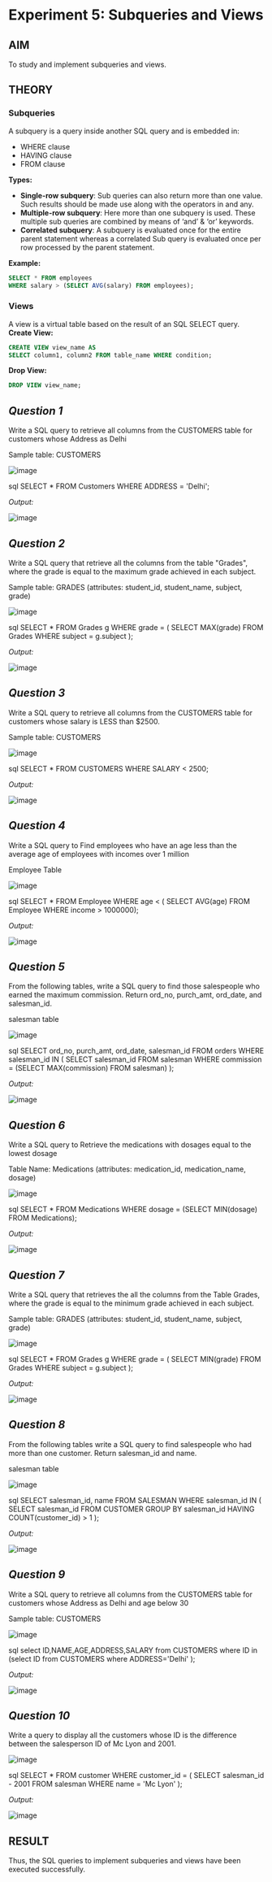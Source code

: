 # Experiment 5: Subqueries and Views

## AIM
To study and implement subqueries and views.

## THEORY

### Subqueries
A subquery is a query inside another SQL query and is embedded in:
- WHERE clause
- HAVING clause
- FROM clause

**Types:**
- **Single-row subquery**:
  Sub queries can also return more than one value. Such results should be made use along with the operators in and any.
- **Multiple-row subquery**:
  Here more than one subquery is used. These multiple sub queries are combined by means of ‘and’ & ‘or’ keywords.
- **Correlated subquery**:
  A subquery is evaluated once for the entire parent statement whereas a correlated Sub query is evaluated once per row processed by the parent statement.

**Example:**
```sql
SELECT * FROM employees
WHERE salary > (SELECT AVG(salary) FROM employees);
```
### Views
A view is a virtual table based on the result of an SQL SELECT query.
**Create View:**
```sql
CREATE VIEW view_name AS
SELECT column1, column2 FROM table_name WHERE condition;
```
**Drop View:**
```sql
DROP VIEW view_name;
```
*Question 1*
---
Write a SQL query to retrieve all columns from the CUSTOMERS table for customers whose Address as Delhi

Sample table: CUSTOMERS

![image](https://github.com/user-attachments/assets/9774a61f-1eb2-4e53-bf1f-f229dc5f9b28)




sql
SELECT * FROM Customers
WHERE ADDRESS = 'Delhi';


*Output:*

![image](https://github.com/user-attachments/assets/4628bed7-8249-4a09-b24e-7cd10eadcbcc)


*Question 2*
---
Write a SQL query that retrieve all the columns from the table "Grades", where the grade is equal to the maximum grade achieved in each subject.

Sample table: GRADES (attributes: student_id, student_name, subject, grade)

![image](https://github.com/user-attachments/assets/ea7a840d-4929-42a2-836a-097668cee699)


sql
SELECT *
FROM Grades g
WHERE grade = (
    SELECT MAX(grade)
    FROM Grades
    WHERE subject = g.subject
);



*Output:*

![image](https://github.com/user-attachments/assets/5150f1bb-420f-4e76-9c6a-e2f3f98e697f)


*Question 3*
---
Write a SQL query to retrieve all columns from the CUSTOMERS table for customers whose salary is LESS than $2500.

Sample table: CUSTOMERS

![image](https://github.com/user-attachments/assets/1b5cbf01-243b-400d-aee2-b77be8ba6dc0)

sql
SELECT * FROM CUSTOMERS
WHERE SALARY < 2500;


*Output:*

![image](https://github.com/user-attachments/assets/fea9a726-06b7-4782-9187-3c78d520cad2)


*Question 4*
---
Write a SQL query to Find employees who have an age less than the average age of employees with incomes over 1 million

Employee Table

![image](https://github.com/user-attachments/assets/5e6a1ccf-c80c-4ee3-a553-993f677efc6a)


sql
SELECT *
FROM Employee
WHERE age < (
SELECT AVG(age)
FROM Employee
WHERE income > 1000000);



*Output:*

![image](https://github.com/user-attachments/assets/c8d4ecd5-1a58-4405-a8f5-9c4e2c0e9579)


*Question 5*
---
From the following tables, write a SQL query to find those salespeople who earned the maximum commission. Return ord_no, purch_amt, ord_date, and salesman_id.

salesman table

![image](https://github.com/user-attachments/assets/1ce23f15-650c-47b1-8986-bb15b0d83a37)


sql
SELECT ord_no, purch_amt, ord_date, salesman_id
FROM orders
WHERE salesman_id IN (
    SELECT salesman_id
    FROM salesman
    WHERE commission = (SELECT MAX(commission) FROM salesman)
);



*Output:*

![image](https://github.com/user-attachments/assets/291f45d4-5d4d-49ef-8da9-27eb762c1111)


*Question 6*
---
Write a SQL query to Retrieve the medications with dosages equal to the lowest dosage

Table Name: Medications (attributes: medication_id, medication_name, dosage)

![image](https://github.com/user-attachments/assets/b3802cfc-4920-4d94-92b7-c95541d3da80)


sql
SELECT *
FROM Medications
WHERE dosage = (SELECT MIN(dosage) FROM Medications);



*Output:*

![image](https://github.com/user-attachments/assets/f08c6441-74e3-4043-a43a-bf1712f042b9)


*Question 7*
---
Write a SQL query that retrieves the all the columns from the Table Grades, where the grade is equal to the minimum grade achieved in each subject.

Sample table: GRADES (attributes: student_id, student_name, subject, grade)

![image](https://github.com/user-attachments/assets/1b12a6f7-4564-437d-a582-9c5574018390)


sql
SELECT *
FROM Grades g
WHERE grade = (
    SELECT MIN(grade)
    FROM Grades
    WHERE subject = g.subject
);


*Output:*

![image](https://github.com/user-attachments/assets/b639da34-2736-468c-8f6a-9a5f86187c87)


*Question 8*
---
From the following tables write a SQL query to find salespeople who had more than one customer. Return salesman_id and name.

salesman table

![image](https://github.com/user-attachments/assets/65881e1e-4b25-41cb-8608-97b351f1e040)





sql
SELECT salesman_id, name
FROM SALESMAN
WHERE salesman_id IN (
    SELECT salesman_id
    FROM CUSTOMER
    GROUP BY salesman_id
    HAVING COUNT(customer_id) > 1
);



*Output:*

![image](https://github.com/user-attachments/assets/9c224ba4-7afb-4979-a014-74d37ac97c28)



*Question 9*
---
Write a SQL query to retrieve all columns from the CUSTOMERS table for customers whose Address as Delhi and age below 30

Sample table: CUSTOMERS

![image](https://github.com/user-attachments/assets/9aca90f6-6fc9-43b5-bb0e-6c5f08d96902)


sql
select ID,NAME,AGE,ADDRESS,SALARY
from CUSTOMERS
where ID in (select ID from CUSTOMERS
where ADDRESS='Delhi' );


*Output:*

![image](https://github.com/user-attachments/assets/6c44b3ae-be21-47aa-aab6-6dc550ca8ca4)

*Question 10*
---
Write a query to display all the customers whose ID is the difference between the salesperson ID of Mc Lyon and 2001.

![image](https://github.com/user-attachments/assets/0ee06b1f-993a-4bea-9e52-56bcd7647c20)


sql
SELECT *
FROM customer
WHERE customer_id = (
    SELECT salesman_id - 2001
    FROM salesman
    WHERE name = 'Mc Lyon'
);



*Output:*

![image](https://github.com/user-attachments/assets/a9d05cbf-6cdc-42ec-8815-1dbb9fc78470)

## RESULT
Thus, the SQL queries to implement subqueries and views have been executed successfully.
